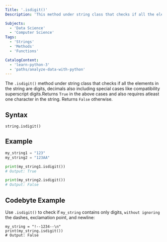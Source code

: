 ```yaml
---
Title: '.isdigit()'
Description: 'This method under string class that checks if all the elements in the string are digits, decimals also including special cases like compatibility superscript digits.Returns True in the above cases and also requires atleast one character in the string. Returns False otherwise.'

Subjects:
  - 'Data Science'
  - 'Computer Science'
Tags:
  - 'Strings'
  - 'Methods'
  - 'Functions'

CatalogContent:
  - 'learn-python-3'
  - 'paths/analyze-data-with-python'
---
```


The `.isdigit()` method under string class that checks if all the elements in the string are digits, decimals also including special cases like compatibility superscript digits.Returns `True` in the above cases and also requires atleast one character in the string. Returns `False` otherwise.

## Syntax

```pseudo
string.isdigit()
```

## Example

```py
my_string1 = "123"
my_string2 = "123AA"

print(my_string1.isdigit())
# Output: True

print(my_string2.isdigit())
# Output: False
```

## Codebyte Example

Use `.isdigit()` to check if `my_string` contains only digits, `without ignoring` the dashes, exclamation point, and newline:

```codebyte/python
my_string = "!--1234--\n"
print(my_string.isdigit())
# Output: False
```
